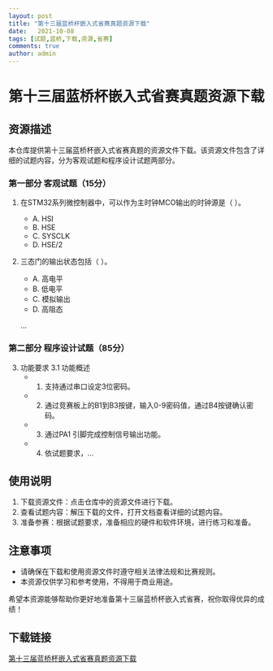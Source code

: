 ```yaml
---
layout: post
title: "第十三届蓝桥杯嵌入式省赛真题资源下载"
date:   2021-10-08
tags: [试题,蓝桥,下载,资源,省赛]
comments: true
author: admin
---
```

# 第十三届蓝桥杯嵌入式省赛真题资源下载

## 资源描述

本仓库提供第十三届蓝桥杯嵌入式省赛真题的资源文件下载。该资源文件包含了详细的试题内容，分为客观试题和程序设计试题两部分。

### 第一部分 客观试题（15分）

1. 在STM32系列微控制器中，可以作为主时钟MCO输出的时钟源是（   ）。
   - A. HSI
   - B. HSE
   - C. SYSCLK
   - D. HSE/2

2. 三态门的输出状态包括（   ）。
   - A. 高电平
   - B. 低电平
   - C. 模拟输出
   - D. 高阻态

   ...

### 第二部分 程序设计试题（85分）

3. 功能要求
   3.1 功能概述
   - 1) 支持通过串口设定3位密码。
   - 2) 通过竞赛板上的B1到B3按键，输入0-9密码值，通过B4按键确认密码。
   - 3) 通过PA1 引脚完成控制信号输出功能。
   - 4) 依试题要求，...

## 使用说明

1. 下载资源文件：点击仓库中的资源文件进行下载。
2. 查看试题内容：解压下载的文件，打开文档查看详细的试题内容。
3. 准备参赛：根据试题要求，准备相应的硬件和软件环境，进行练习和准备。

## 注意事项

- 请确保在下载和使用资源文件时遵守相关法律法规和比赛规则。
- 本资源仅供学习和参考使用，不得用于商业用途。

希望本资源能够帮助你更好地准备第十三届蓝桥杯嵌入式省赛，祝你取得优异的成绩！

## 下载链接

[第十三届蓝桥杯嵌入式省赛真题资源下载](https://pan.quark.cn/s/08e96658cc83)